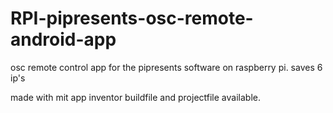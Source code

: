 # RPI-pipresents-osc-remote-android-app
osc remote control app for the pipresents software on raspberry pi.  saves 6 ip's

made with mit app inventor
buildfile and projectfile available.
